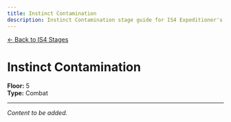 ```yaml
---
title: Instinct Contamination
description: Instinct Contamination stage guide for IS4 Expeditioner's Joklumarkar
---
```


<div class="back-button-container">
  <a href="/is4-expeditioners/stages/" class="back-button">
    <span class="back-arrow">←</span>
    <span class="back-text">Back to IS4 Stages</span>
  </a>
</div>

# Instinct Contamination

**Floor:** 5  
**Type:** Combat  

---

*Content to be added.*
